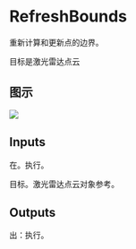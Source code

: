 # RefreshBounds

重新计算和更新点的边界。

目标是激光雷达点云

## 图示

![]($-20221218-19433898.png)

## Inputs

在。执行。

目标。激光雷达点云对象参考。  

## Outputs

出：执行。
